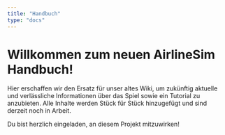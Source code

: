 ```yaml
---
title: "Handbuch"
type: "docs"
---
```


# Willkommen zum neuen AirlineSim Handbuch!

Hier erschaffen wir den Ersatz für unser altes Wiki, um zukünftig aktuelle und verlässliche Informationen über das Spiel sowie ein Tutorial zu anzubieten. Alle Inhalte werden Stück für Stück hinzugefügt und sind derzeit noch in Arbeit.

Du bist herzlich eingeladen, an diesem Projekt mitzuwirken!
